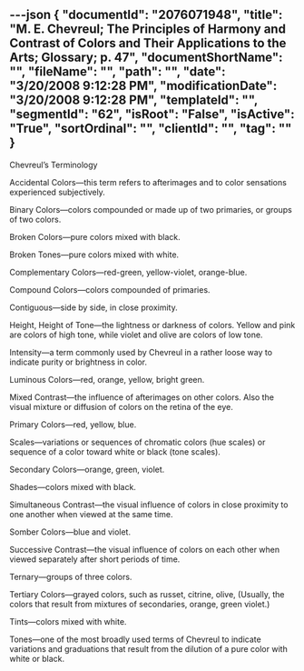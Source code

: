 ---json
{
  "documentId": "2076071948",
  "title": "M. E. Chevreul; The Principles of Harmony and Contrast of Colors and Their Applications to the Arts; Glossary; p. 47",
  "documentShortName": "",
  "fileName": "",
  "path": "",
  "date": "3/20/2008 9:12:28 PM",
  "modificationDate": "3/20/2008 9:12:28 PM",
  "templateId": "",
  "segmentId": "62",
  "isRoot": "False",
  "isActive": "True",
  "sortOrdinal": "",
  "clientId": "",
  "tag": ""
}
---

Chevreul’s Terminology

Accidental Colors—this term refers to afterimages and to color sensations experienced subjectively.

Binary Colors—colors compounded or made up of two primaries, or groups of two colors.

Broken Colors—pure colors mixed with black.

Broken Tones—pure colors mixed with white.

Complementary Colors—red-green, yellow-violet, orange-blue.

Compound Colors—colors compounded of primaries.

Contiguous—side by side, in close proximity.

Height, Height of Tone—the lightness or darkness of colors. Yellow and pink are colors of high tone, while violet and olive are colors of low tone.

Intensity—a term commonly used by Chevreul in a rather loose way to indicate purity or brightness in color.

Luminous Colors—red, orange, yellow, bright green.

Mixed Contrast—the influence of afterimages on other colors. Also the visual mixture or diffusion of colors on the retina of the eye.

Primary Colors—red, yellow, blue.

Scales—variations or sequences of chromatic colors (hue scales) or sequence of a color toward white or black (tone scales).

Secondary Colors—orange, green, violet.

Shades—colors mixed with black.

Simultaneous Contrast—the visual influence of colors in close proximity to one another when viewed at the same time.

Somber Colors—blue and violet.

Successive Contrast—the visual influence of colors on each other when viewed separately after short periods of time.

Ternary—groups of three colors.

Tertiary Colors—grayed colors, such as russet, citrine, olive, (Usually, the colors that result from mixtures of secondaries, orange, green violet.)

Tints—colors mixed with white.

Tones—one of the most broadly used terms of Chevreul to indicate variations and graduations that result from the dilution of a pure color with white or black.
